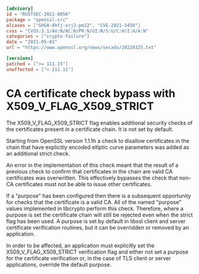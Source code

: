 ```toml
[advisory]
id = "RUSTSEC-2021-0056"
package = "openssl-src"
aliases = ["GHSA-8hfj-xrj2-pm22", "CVE-2021-3450"]
cvss = "CVSS:3.1/AV:N/AC:H/PR:N/UI:N/S:U/C:H/I:H/A:N"
categories = ["crypto-failure"]
date = "2021-05-01"
url = "https://www.openssl.org/news/secadv/20210325.txt"

[versions]
patched = [">= 111.15"]
unaffected = ["< 111.11"]
```

# CA certificate check bypass with X509_V_FLAG_X509_STRICT

The X509_V_FLAG_X509_STRICT flag enables additional security checks of the
certificates present in a certificate chain. It is not set by default.

Starting from OpenSSL version 1.1.1h a check to disallow certificates in
the chain that have explicitly encoded elliptic curve parameters was added
as an additional strict check.

An error in the implementation of this check meant that the result of a
previous check to confirm that certificates in the chain are valid CA
certificates was overwritten. This effectively bypasses the check
that non-CA certificates must not be able to issue other certificates.

If a "purpose" has been configured then there is a subsequent opportunity
for checks that the certificate is a valid CA.  All of the named "purpose"
values implemented in libcrypto perform this check.  Therefore, where
a purpose is set the certificate chain will still be rejected even when the
strict flag has been used. A purpose is set by default in libssl client and
server certificate verification routines, but it can be overridden or
removed by an application.

In order to be affected, an application must explicitly set the
X509_V_FLAG_X509_STRICT verification flag and either not set a purpose
for the certificate verification or, in the case of TLS client or server
applications, override the default purpose.

